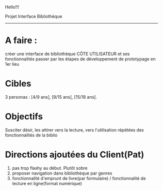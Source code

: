 Hello!!!

Projet Interface Bibliothèque
_______________________________

A faire :
==========

créer une interface de bibliothèque CÔTE UTILISATEUR et ses fonctionnalités
passer par les étapes de développement de prototypage en 1er lieu 


Cibles
========

3 personas :  [4/9 ans], [9/15 ans], [15/18 ans].



Objectifs
=========

Susciter désir, les attirer vers la lecture, vers l'utilisation répétées des fonctionnalités de la biblio




Directions ajoutées du Client(Pat)
==================================

1. pas trop flashy au début. Plutôt sobre 
2. proposer navigation dans bibliothèque par genres
3. fonctionnalité d'emprunt de livre(par formulaire) / fonctionnalité de lecture en ligne(format numérique)

